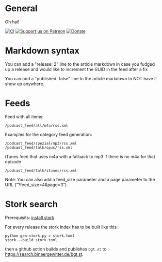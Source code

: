 # General

Oh hai!

[![CI](https://github.com/Binaergewitter/serious-bg/workflows/CI/badge.svg?branch=master)](https://github.com/Binaergewitter/serious-bg/actions/)
[![Support us on Patreon](http://ionicabizau.github.io/badges/patreon.svg)](https://www.patreon.com/Binaergewitter) 
[![Donate](https://img.shields.io/liberapay/patrons/Binaergewitter.svg?logo=liberapay)](https://liberapay.com/Binaergewitter)


# Markdown syntax
You can add a "release: 2" line to the article markdown in case you 
fudged up a release and would like to increment the GUID in the feed after a fix

You can add a "published: false" line to the article markdown to NOT have it
show up anywhere.

# Feeds
Feed with all items:

    /podcast_feed/all/m4a/rss.xml

Examples for the category feed generation:

    /podcast_feed/spezial/mp3/rss.xml
    /podcast_feed/talk/opus/rss.xml

iTunes feed that uses m4a with a fallback to mp3 if there is no m4a for that episode

    /podcast_feed/talk/itunes/rss.xml

Note: You can also add a feed_size parameter and a page parameter to the URL ("?feed_size=4&page=3")


# Stork search
Prerequisits: [install stork](https://stork-search.net/docs/install)

For every release the stork index has to be built like this:

```
python gen-stork.py > stork.toml
stork --build stork.toml
```

then a github action builds and publishes `bgt.st` to https://search.binaergewitter.de/bgt.st.
